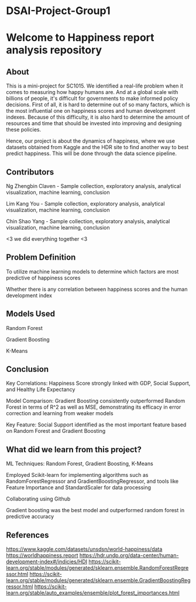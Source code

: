 # DSAI-Project-Group1

# Welcome to Happiness report analysis repository

## About
This is a mini-project for SC1015. We identified a real-life problem when it comes to measuring how happy humans are. And at a global scale with billions of people, it's difficult for governments to make informed policy decisions. First of all, it is hard to determine out of so many factors, which is the most influential one on happiness scores and human development indexes. Because of this difficulty, it is also hard to determine the amount of resources and time that should be invested into improving and designing these policies.

Hence, our project is about the dynamics of happiness, where we use datasets obtained from Kaggle and the HDR site to find another way to best predict happiness. This will be done through the data science pipeline.

## Contributors

Ng Zhengbin Claven - Sample collection, exploratory analysis, analytical visualization, machine learning, conclusion

Lim Kang You - Sample collection, exploratory analysis, analytical visualization, machine learning, conclusion

Chin Shao Yang - Sample collection, exploratory analysis, analytical visualization, machine learning, conclusion

<3 we did everything together <3

## Problem Definition
To utilize machine learning models to determine which factors are most predictive of happiness scores 

Whether there is any correlation between happiness scores and the human development index

## Models Used
Random Forest

Gradient Boosting

K-Means

## Conclusion
Key Correlations: Happiness Score strongly linked with GDP, Social Support, and Healthy Life Expectancy

Model Comparison: Gradient Boosting consistently outperformed Random Forest in terms of R^2 as well as MSE, demonstrating its efficacy in error correction and learning from weaker models

Key Feature: Social Support identified as the most important feature based on Random Forest and Gradient Boosting 

## What did we learn from this project?

ML Techniques: Random Forest, Gradient Boosting, K-Means

Employed Scikit-learn for implementing algorithms such as RandomForestRegressor and GradientBoostingRegressor, and tools like Feature Importance and StandardScaler for data processing

Collaborating using Github

Gradient boosting was the best model and outperformed random forest in predictive accuracy


## References
https://www.kaggle.com/datasets/unsdsn/world-happiness/data
https://worldhappiness.report
https://hdr.undp.org/data-center/human-development-index#/indicies/HDI
https://scikit-learn.org/stable/modules/generated/sklearn.ensemble.RandomForestRegressor.html
https://scikit-learn.org/stable/modules/generated/sklearn.ensemble.GradientBoostingRegressor.html
https://scikit-learn.org/stable/auto_examples/ensemble/plot_forest_importances.html




